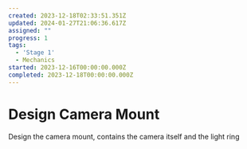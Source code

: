 ```yaml
---
created: 2023-12-18T02:33:51.351Z
updated: 2024-01-27T21:06:36.617Z
assigned: ""
progress: 1
tags:
  - 'Stage 1'
  - Mechanics
started: 2023-12-16T00:00:00.000Z
completed: 2023-12-18T00:00:00.000Z
---
```


# Design Camera Mount

Design the camera mount, contains the camera itself and the light ring
